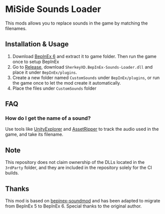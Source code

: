 # MiSide Sounds Loader

This mods allows you to replace sounds in the game by matching the filenames.

## Installation & Usage

1. Download [BepInEx 6](https://github.com/BepInEx/BepInEx/releases/download/v6.0.0-pre.2/BepInEx-Unity.IL2CPP-win-x64-6.0.0-pre.2.zip) and extract it to game folder. Then run the game once to setup BepInEx
2. Go to [Release](https://github.com/SherkeyXD/BepInEx-Sounds-Loader/releases/latest), download `SherkeyXD.BepInEx-Sounds-Loader.dll` and place it under `BepInEx/plugins`.
3. Create a new folder named `CustomSounds` under `BepInEx/plugins`, or run the game once to let the mod create it automatically.
4. Place the files under `CustomSounds` folder


## FAQ

### How do I get the name of a sound?

Use tools like [UnityExplorer](https://github.com/yukieiji/UnityExplorer) and [AssetRipper](https://github.com/AssetRipper/AssetRipper) to track the audio used in the game, and take its filename.

## Note

This repository does not claim ownership of the DLLs located in the `3rdParty` folder, and they are included in the repository solely for the CI builds.

## Thanks

This mod is based on [bepinex-soundmod](https://github.com/Ol1vver/bepinex-soundmod) and has been adapted to migrate from BepInEx 5 to BepInEx 6. Special thanks to the original author.